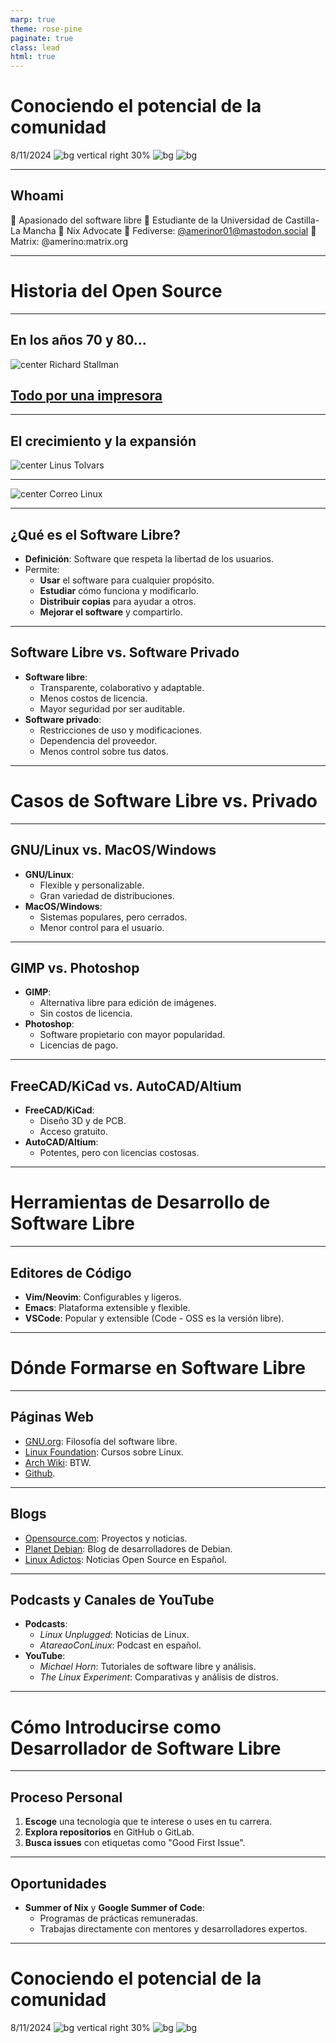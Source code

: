 ```yaml
---
marp: true
theme: rose-pine
paginate: true
class: lead
html: true
---
```


<style>
img[alt~="center"] {
  display: block;
  margin: 0 auto;
}
</style>
<!-- _class: lead -->

# Conociendo el potencial de la comunidad
8/11/2024
![bg vertical right 30%](imgs/qr.png)
![bg](imgs/q.png)
![bg](imgs/aesl.png)

---

## Whoami

🔹 Apasionado del software libre
🔹 Estudiante de la Universidad de Castilla-La Mancha
🔹 Nix Advocate
🔹 Fediverse: [@amerinor01@mastodon.social](https://mastodon.social/@amerinor01)
🔹 Matrix: @amerino:matrix.org

---

# Historia del Open Source

<!--
## En el comienzo de los tiempos...

... solo existía el código privado. La mayoría del software era muy enfocado al mundo académico, y solo las universidades podían permitírselo. El acceso a las herramientas informáticas era muy limitado y cerrado, ya que las compañías controlaban su distribución.
-->

---

## En los años 70 y 80...

![center Richard Stallman](imgs/Richard.jpg)

<!--
**Richard Stallman**, en el laboratorio de inteligencia artificial del MIT, comenzó a cuestionar este modelo. Tras enfrentarse a restricciones de acceso a software esencial, se dio cuenta de lo importante que sería permitir que los usuarios pudieran estudiar, modificar y compartir el código.
-->

## [Todo por una impresora](https://smaldone.com.ar/documentos/libros/faif/chapter-1.html)

<!--
En 1983, Stallman lanzó el **Proyecto GNU**, con la visión de crear un sistema operativo completamente libre. Para 1985, Stallman publicó la **Licencia Pública General de GNU (GPL)**, una de las primeras licencias que garantizaba la libertad de usar, modificar y distribuir software.
-->

---

## El crecimiento y la expansión

![center Linus Tolvars](imgs/linux.jpg)

---

![center Correo Linux](imgs/linux-mail.webp)

<!--
En los 90s, el **Kernel Linux** de **Linus Torvalds** revolucionó la industria. Combinado con el software del Proyecto GNU, permitió que naciera una alternativa completamente libre y abierta a los sistemas operativos privativos como Windows y MacOS.

-->

---

<!--
Hoy en día, el **software libre** es la base de muchos sistemas, desde servidores web hasta el software de desarrollo más popular. Grandes proyectos como **Firefox**, **Apache**, **VLC** y muchos otros han transformado el panorama tecnológico global.
-->

## ¿Qué es el Software Libre?

- **Definición**: Software que respeta la libertad de los usuarios.
- Permite:
  - **Usar** el software para cualquier propósito.
  - **Estudiar** cómo funciona y modificarlo.
  - **Distribuir copias** para ayudar a otros.
  - **Mejorar el software** y compartirlo.

---

## Software Libre vs. Software Privado

- **Software libre**:
  - Transparente, colaborativo y adaptable.
  - Menos costos de licencia.
  - Mayor seguridad por ser auditable.
- **Software privado**:
  - Restricciones de uso y modificaciones.
  - Dependencia del proveedor.
  - Menos control sobre tus datos.

---

# Casos de Software Libre vs. Privado

---

## GNU/Linux vs. MacOS/Windows

- **GNU/Linux**:
  - Flexible y personalizable.
  - Gran variedad de distribuciones.
- **MacOS/Windows**:
  - Sistemas populares, pero cerrados.
  - Menor control para el usuario.

---

## GIMP vs. Photoshop

- **GIMP**:
  - Alternativa libre para edición de imágenes.
  - Sin costos de licencia.
- **Photoshop**:
  - Software propietario con mayor popularidad.
  - Licencias de pago.

---

## FreeCAD/KiCad vs. AutoCAD/Altium

- **FreeCAD/KiCad**:
  - Diseño 3D y de PCB.
  - Acceso gratuito.
- **AutoCAD/Altium**:
  - Potentes, pero con licencias costosas.

---

# Herramientas de Desarrollo de Software Libre

---

## Editores de Código

- **Vim/Neovim**: Configurables y ligeros.
- **Emacs**: Plataforma extensible y flexible.
- **VSCode**: Popular y extensible (Code - OSS es la versión libre).

---

# Dónde Formarse en Software Libre

---

## Páginas Web

- [GNU.org](https://www.gnu.org): Filosofía del software libre.
- [Linux Foundation](https://www.linuxfoundation.org): Cursos sobre Linux.
- [Arch Wiki](https://wiki.archlinux.org/): BTW.
- [Github](https://github.com/).

---

## Blogs

- [Opensource.com](https://opensource.com): Proyectos y noticias.
- [Planet Debian](https://planet.debian.org): Blog de desarrolladores de Debian.
- [Linux Adictos](https://www.linuxadictos.com/): Noticias Open Source en Español.

---

## Podcasts y Canales de YouTube

- **Podcasts**:
  - _Linux Unplugged_: Noticias de Linux.
  - _AtareaoConLinux_: Podcast en español.
- **YouTube**:
  - _Michael Horn_: Tutoriales de software libre y análisis.
  - _The Linux Experiment_: Comparativas y análisis de distros.

---

# Cómo Introducirse como Desarrollador de Software Libre

---

## Proceso Personal

1. **Escoge** una tecnología que te interese o uses en tu carrera.
2. **Explora repositorios** en GitHub o GitLab.
3. **Busca issues** con etiquetas como "Good First Issue".

---

## Oportunidades

- **Summer of Nix** y **Google Summer of Code**:
  - Programas de prácticas remuneradas.
  - Trabajas directamente con mentores y desarrolladores expertos.

---

# Conociendo el potencial de la comunidad
8/11/2024
![bg vertical right 30%](imgs/qr.png)
![bg](imgs/q.png)
![bg](imgs/aesl.png)


